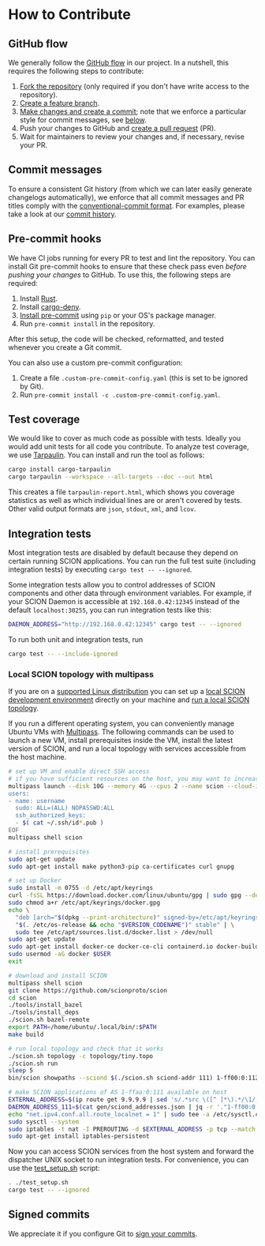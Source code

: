# How to Contribute

## GitHub flow

We generally follow the [GitHub flow](https://docs.github.com/en/get-started/quickstart/github-flow) in our project. In
a nutshell, this requires the following steps to contribute:

1. [Fork the repository](https://docs.github.com/en/get-started/quickstart/contributing-to-projects) (only required if
   you don't have write access to the repository).
1. [Create a feature branch](https://docs.github.com/en/get-started/quickstart/github-flow#create-a-branch).
1. [Make changes and create a
   commit](https://docs.github.com/en/get-started/quickstart/contributing-to-projects#making-and-pushing-changes);
   note that we enforce a particular style for commit messages, see [below](#commit-messages).
1. Push your changes to GitHub and [create a pull
   request](https://docs.github.com/en/get-started/quickstart/contributing-to-projects#making-a-pull-request) (PR).
1. Wait for maintainers to review your changes and, if necessary, revise your PR.

## Commit messages

To ensure a consistent Git history (from which we can later easily generate changelogs automatically), we enforce that
all commit messages and PR titles comply with the [conventional-commit format](https://www.conventionalcommits.org/en/v1.0.0/).
For examples, please take a look at our [commit history](https://github.com/MystenLabs/scion-rs/commits/main).

## Pre-commit hooks

We have CI jobs running for every PR to test and lint the repository. You can install Git pre-commit hooks to ensure
that these check pass even *before pushing your changes* to GitHub. To use this, the following steps are required:

1. Install [Rust](https://www.rust-lang.org/tools/install).
1. Install [cargo-deny](https://embarkstudios.github.io/cargo-deny/cli/index.html).
1. [Install pre-commit](https://pre-commit.com/#install) using `pip` or your OS's package manager.
1. Run `pre-commit install` in the repository.

After this setup, the code will be checked, reformatted, and tested whenever you create a Git commit.

You can also use a custom pre-commit configuration:

1. Create a file `.custom-pre-commit-config.yaml` (this is set to be ignored by Git).
1. Run `pre-commit install -c .custom-pre-commit-config.yaml`.

## Test coverage

We would like to cover as much code as possible with tests. Ideally you would add unit tests for all code you contribute.
To analyze test coverage, we use [Tarpaulin](https://crates.io/crates/cargo-tarpaulin). You can install and run the tool as follows:

```sh
cargo install cargo-tarpaulin
cargo tarpaulin --workspace --all-targets --doc --out html
```

This creates a file `tarpaulin-report.html`, which shows you coverage statistics as well as which individual lines are or aren't covered by tests.
Other valid output formats are `json`, `stdout`, `xml`, and `lcov`.

## Integration tests

Most integration tests are disabled by default because they depend on certain running SCION applications.
You can run the full test suite (including integration tests) by executing `cargo test -- --ignored`.

Some integration tests allow you to control addresses of SCION components and other data through environment variables.
For example, if your SCION Daemon is accessible at `192.168.0.42:12345` instead of the default `localhost:30255`, you
can run integration tests like this:

```sh
DAEMON_ADDRESS="http://192.168.0.42:12345" cargo test -- --ignored
```

To run both unit and integration tests, run

```sh
cargo test -- --include-ignored
```

### Local SCION topology with multipass

If you are on a [supported Linux distribution](https://docs.scion.org/en/latest/dev/setup.html#prerequisites) you can
set up a [local SCION development environment](https://docs.scion.org/en/latest/dev/setup.html) directly on your machine
and [run a local SCION topology](https://docs.scion.org/en/latest/dev/run.html).

If you run a different operating system, you can conveniently manage Ubuntu VMs with
[Multipass](https://multipass.run/install). The following commands can be used to launch a new VM, install prerequisites
inside the VM, install the latest version of SCION, and run a local topology with services accessible from the host
machine.

```sh
# set up VM and enable direct SSH access
# if you have sufficient resources on the host, you may want to increase the VM's resources
multipass launch --disk 10G --memory 4G --cpus 2 --name scion --cloud-init - <<EOF
users:
- name: username
  sudo: ALL=(ALL) NOPASSWD:ALL
  ssh_authorized_keys:
  - $( cat ~/.ssh/id*.pub )
EOF
multipass shell scion

# install prerequisites
sudo apt-get update
sudo apt-get install make python3-pip ca-certificates curl gnupg

# set up Docker
sudo install -m 0755 -d /etc/apt/keyrings
curl -fsSL https://download.docker.com/linux/ubuntu/gpg | sudo gpg --dearmor -o /etc/apt/keyrings/docker.gpg
sudo chmod a+r /etc/apt/keyrings/docker.gpg
echo \
  "deb [arch="$(dpkg --print-architecture)" signed-by=/etc/apt/keyrings/docker.gpg] https://download.docker.com/linux/ubuntu \
  "$(. /etc/os-release && echo "$VERSION_CODENAME")" stable" | \
  sudo tee /etc/apt/sources.list.d/docker.list > /dev/null
sudo apt-get update
sudo apt-get install docker-ce docker-ce-cli containerd.io docker-buildx-plugin docker-compose-plugin
sudo usermod -aG docker $USER
exit

# download and install SCION
multipass shell scion
git clone https://github.com/scionproto/scion
cd scion
./tools/install_bazel
./tools/install_deps
./scion.sh bazel-remote
export PATH=/home/ubuntu/.local/bin/:$PATH
make build

# run local topology and check that it works
./scion.sh topology -c topology/tiny.topo
./scion.sh run
sleep 5
bin/scion showpaths --sciond $(./scion.sh sciond-addr 111) 1-ff00:0:112

# make SCION applications of AS 1-ffaa:0:111 available on host
EXTERNAL_ADDRESS=$(ip route get 9.9.9.9 | sed 's/.*src \([^ ]*\).*/\1/;t;d')
DAEMON_ADDRESS_111=$(cat gen/sciond_addresses.json | jq -r '."1-ff00:0:111"')
echo "net.ipv4.conf.all.route_localnet = 1" | sudo tee -a /etc/sysctl.conf
sudo sysctl --system
sudo iptables -t nat -I PREROUTING -d $EXTERNAL_ADDRESS -p tcp --match multiport --dports 30000:32000 -j DNAT --to $DAEMON_ADDRESS_111
sudo apt-get install iptables-persistent
```

Now you can access SCION services from the host system and forward the dispatcher UNIX socket to run integration tests.
For convenience, you can use the [test_setup.sh](./test_setup.sh) script:

```sh
. ./test_setup.sh
cargo test -- --ignored
```

## Signed commits

We appreciate it if you configure Git to [sign your commits](https://gist.github.com/troyfontaine/18c9146295168ee9ca2b30c00bd1b41e).
